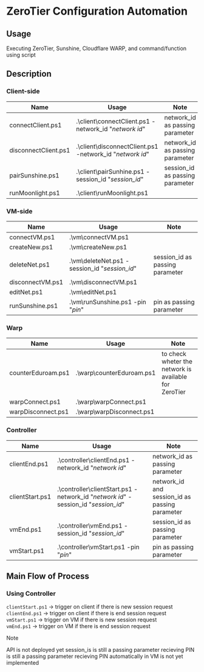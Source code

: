 # ZeroTier Configuration Automation

## Usage
Executing ZeroTier, Sunshine, Cloudflare WARP, and command/function using script

## Description

### Client-side

| Name | Usage | Note |
|----------|----------|----------|
| connectClient.ps1   | .\client\connectClient.ps1 -network_id "_network id_" | network_id as passing parameter  |
| disconnectClient.ps1    | .\client\disconnectClient.ps1 -network_id "_network id_"  | network_id as passing parameter   |
| pairSunshine.ps1   | .\client\pairSunhine.ps1 -session_id "_session_id_"   | session_id as passing parameter |
| runMoonlight.ps1  | .\client\runMoonlight.ps1   |    |

### VM-side

| Name | Usage | Note |
|----------|----------|----------|
| connectVM.ps1  |.\vm\connectVM.ps1 |    |
| createNew.ps1   | .\vm\createNew.ps1  |    |
| deleteNet.ps1   | .\vm\deleteNet.ps1 -session_id "_session_id_"  | session_id as passing parameter |
| disconnectVM.ps1   | .\vm\disconnectVM.ps1  |    |
| editNet.ps1   | .\vm\editNet.ps1  |  |
| runSunshine.ps1   | .\vm\runSunshine.ps1 -pin "_pin_"   | pin as passing parameter    |

### Warp

| Name | Usage | Note |
|----------|----------|----------|
| counterEduroam.ps1   | .\warp\counterEduroam.ps1 | to check wheter the network is available for ZeroTier  |
| warpConnect.ps1    | .\warp\warpConnect.ps1  |    |
| warpDisconnect.ps1   | .\warp\warpDisconnect.ps1 |  |

### Controller

| Name | Usage | Note |
|----------|----------|----------|
| clientEnd.ps1   |.\controller\clientEnd.ps1 -network_id "_network id_"  | network_id as passing parameter  |
| clientStart.ps1    | .\controller\clientStart.ps1 -network_id "_network id_" -session_id "_session_id_"   | network_id and session_id as passing parameter   |
| vmEnd.ps1   | .\controller\vmEnd.ps1 -session_id "_session_id_"   | session_id as passing parameter |
| vmStart.ps1  | .\controller\vmStart.ps1 -pin "_pin_"  | pin as passing parameter   |

## Main Flow of Process

### Using Controller
`clientStart.ps1`  → trigger on client if there is new session request <br />
`clientEnd.ps1`    → trigger on client if there is end session request <br />
`vmStart.ps1`      → trigger on VM if there is new session request <br />
`vmEnd.ps1`        → trigger on VM if there is end session request <br />

>[!NOTE]
> API is not deployed yet
> session_is is still a passing parameter
> recieving PIN is still a passing parameter
> recieving PIN automatically in VM is not yet implemented
